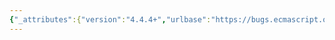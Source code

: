 ```yaml
---
{"_attributes":{"version":"4.4.4+","urlbase":"https://bugs.ecmascript.org/","maintainer":"dherman@mozilla.com"},"bug":{"bug_id":3371,"creation_ts":"2014-11-13 08:51:00 -0800","short_desc":"19.1.2.3.1 ObjectDefineProperties Abstract Operation : Misplaced comma","delta_ts":"2014-12-07 14:35:05 -0800","product":"Draft for 6th Edition","component":"editorial issue","version":"Rev 28: October 14, 2014 Draft","rep_platform":"All","op_sys":"All","bug_status":"RESOLVED","resolution":"FIXED","priority":"Normal","bug_severity":"normal","everconfirmed":true,"reporter":{"uid":"andrebargull","name":"André Bargull"},"assigned_to":{"uid":"allen","name":"Allen Wirfs-Brock"},"long_desc":[{"commentid":10620,"comment_count":0,"who":{"uid":"andrebargull","name":"André Bargull"},"bug_when":"2014-11-13 08:51:09 -0800","thetext":"19.1.2.3.1 Runtime Semantics: ObjectDefineProperties Abstract Operation  \n\n- step 9: \"then,\" -> \", then\"\n- NOTE: incorrect step reference \"step 13\" -> \"step 8.c\""},{"commentid":10741,"comment_count":1,"who":{"uid":"allen","name":"Allen Wirfs-Brock"},"bug_when":"2014-12-04 15:39:29 -0800","thetext":"fixed in rev29 editor's draft\n\ntext deleted for other reasons"},{"commentid":10896,"comment_count":2,"who":{"uid":"allen","name":"Allen Wirfs-Brock"},"bug_when":"2014-12-07 14:35:05 -0800","thetext":"fixed in rev29"}]}}
---
```

